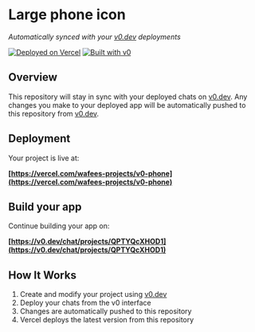 # Large phone icon

*Automatically synced with your [v0.dev](https://v0.dev) deployments*

[![Deployed on Vercel](https://img.shields.io/badge/Deployed%20on-Vercel-black?style=for-the-badge&logo=vercel)](https://vercel.com/wafees-projects/v0-phone)
[![Built with v0](https://img.shields.io/badge/Built%20with-v0.dev-black?style=for-the-badge)](https://v0.dev/chat/projects/QPTYQcXHOD1)

## Overview

This repository will stay in sync with your deployed chats on [v0.dev](https://v0.dev).
Any changes you make to your deployed app will be automatically pushed to this repository from [v0.dev](https://v0.dev).

## Deployment

Your project is live at:

**[https://vercel.com/wafees-projects/v0-phone](https://vercel.com/wafees-projects/v0-phone)**

## Build your app

Continue building your app on:

**[https://v0.dev/chat/projects/QPTYQcXHOD1](https://v0.dev/chat/projects/QPTYQcXHOD1)**

## How It Works

1. Create and modify your project using [v0.dev](https://v0.dev)
2. Deploy your chats from the v0 interface
3. Changes are automatically pushed to this repository
4. Vercel deploys the latest version from this repository